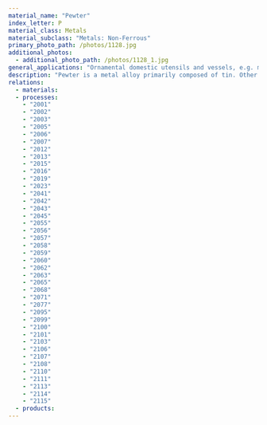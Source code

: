 ```yaml
---
material_name: "Pewter"
index_letter: P
material_class: Metals
material_subclass: "Metals: Non-Ferrous"
primary_photo_path: /photos/1128.jpg
additional_photos:
  - additional_photo_path: /photos/1128_1.jpg
general_applications: "Ornamental domestic utensils and vessels, e.g. mugs, trays, bowls, candlesticks, etc.; Organ pipes."
description: "Pewter is a metal alloy primarily composed of tin. Other components include copper, antimony, and bismuth. It is highly malleable and ductile, has a low melting point (176-232 C), is vulnerable to damage by acidic substances, and is easily scratched and dented."
relations:
  - materials:
  - processes:
    - "2001"
    - "2002"
    - "2003"
    - "2005"
    - "2006"
    - "2007"
    - "2012"
    - "2013"
    - "2015"
    - "2016"
    - "2019"
    - "2023"
    - "2041"
    - "2042"
    - "2043"
    - "2045"
    - "2055"
    - "2056"
    - "2057"
    - "2058"
    - "2059"
    - "2060"
    - "2062"
    - "2063"
    - "2065"
    - "2068"
    - "2071"
    - "2077"
    - "2095"
    - "2099"
    - "2100"
    - "2101"
    - "2103"
    - "2106"
    - "2107"
    - "2108"
    - "2110"
    - "2111"
    - "2113"
    - "2114"
    - "2115"
  - products:
---
```


